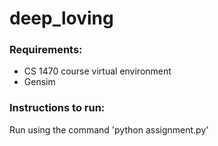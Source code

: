 # deep_loving

### Requirements: 
- CS 1470 course virtual environment 
- Gensim

### Instructions to run: 
Run using the command 'python assignment.py'

